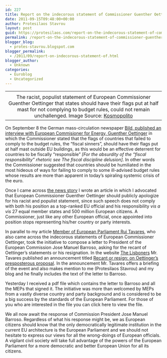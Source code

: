 ```yaml
---
id: 227
title: Report on the indecorous statement of Commissioner Guenther Oettinger
date: 2011-09-15T09:48:00+00:00
author: Protesilaos Stavrou
layout: post
guid: https://protesilaos.com/report-on-the-indecorous-statement-of-commissioner-guenther-oettinger/
permalink: /report-on-the-indecorous-statement-of-commissioner-guenther-oettinger/
blogger_blog:
  - protes-stavrou.blogspot.com
blogger_permalink:
  - /2011/09/report-on-indecorous-statement-of.html
blogger_author:
  - Unknown
categories:
  - Euroblog
  - Uncategorized
---
```

<table align="center" cellpadding="0" cellspacing="0" class="tr-caption-container" style="margin-left: auto; margin-right: auto; text-align: center;">
  <tr>
    <td style="text-align: center;">
    </td>
  </tr>
  
  <tr>
    <td class="tr-caption" style="text-align: center;">
      The racist, populist statement of European Commissioner Guenther Oettinger that states should have their flags put at half mast for not complying to budget rules, could not remain unchallenged. Image Source: <a href="http://www.kosmopolito.org/2009/10/24/new-german-eu-commissioner-gunther-oettinger/">Kosmopolito</a>
    </td>
  </tr>
</table>

On September 8 the German mass-circulation newspaper [Bild, published an interview with European Commisioner for Energy, Guenther Oettinger](http://www.bild.de/politik/inland/guenther-oettinger/schulden-suender-auf-halbmast-19843156.bild.html) in which the Commissioner stated that the flags of countries that failed to comply to the budget rules, the &#8220;fiscal sinners&#8221;, should have their flags put at half mast outside EU buildings, as this would be an effective deterrent for countries to be fiscally &#8220;responsible&#8221; _[For the absurdity of the &#8220;fiscal responsibility&#8221; rhetoric see The fiscal discipline delusion]_. In other words the Commissioner suggested that countries should be humiliated in the most hideous of ways for failing to comply to some ill-advised budget rules whose results are more than apparent in today&#8217;s spiraling systemic crisis of the euro.

Once I came across [the news story](http://www.eubusiness.com/news-eu/finance-economy.c3b) I wrote an article in which I advocated that European Commissioner Guenther Oettinger should publicly apologize for his racist and populist statement, since such speech does not comply with both his position as a top-ranked EU official and his responsibility _vis a vis_ 27 equal member states and 500 million European citizens. A Commissioner, just like any other European official, once appointed into position stops representing his/her country or party interests.

In parallel to my article [Member of European Parliament Rui Tavares](http://www.europarl.europa.eu/members/archive/alphaOrder/view.do?language=en&id=96821), who also came across the indecorous statements of European Commissioner Oettinger, took the initiative to compose a letter to President of the European Commission Jose Manuel Barroso, asking for the recant of Oettinger&#8217;s statements or his resignation. In the website [The Lisboners](http://thelisboners.eu/) Mr. Tavares published an announcement titled [Recant or resign: on Oettinger’s presposterous proposal](http://thelisboners.eu/2011/09/10/recant-or-resign-on-oettingers-presposterous-proposal/). In the announcement Mr. Tavares offers a briefing of the event and also makes mention to me (Protesilaos Stavrou) and my blog and he finally includes the text of the letter to Barroso.

Yesterday I received a pdf file which contains the letter to Barroso and all the MEPs that signed it. The initiative was more than welcomed by MEPs from a vastly diverse country and party background and is considered to be a big success by the standards of the European Parliament. For those of you who are interested in the file you can click here to view the file.

We all now await the response of Commission President Jose Manuel Barroso. Regardless of what his response might be, we as European citizens should know that the only democratically legitimate institution in the current EU architecture is the European Parliament and we should not hesitate to express our views for all the wrong-doings of European officials. A vigilant civil society will take full advantage of the powers of the European Parliament for a more democratic and better European Union for all its citizens.